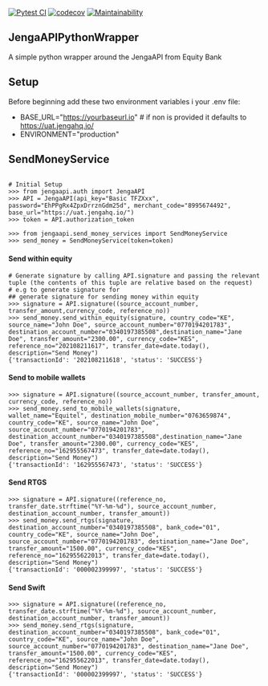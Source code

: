 [![Pytest CI](https://github.com/MainaKamau92/JengaAPIPythonWrapper/actions/workflows/pytest.yml/badge.svg)](https://github.com/MainaKamau92/JengaAPIPythonWrapper/actions/workflows/pytest.yml) [![codecov](https://codecov.io/gh/MainaKamau92/JengaAPIPythonWrapper/branch/main/graph/badge.svg?token=cm9MaLo7Fc)](https://codecov.io/gh/MainaKamau92/JengaAPIPythonWrapper) [![Maintainability](https://api.codeclimate.com/v1/badges/883850b3a746cbc8f080/maintainability)](https://codeclimate.com/github/MainaKamau92/JengaAPIPythonWrapper/maintainability)

## JengaAPIPythonWrapper

A simple python wrapper around the JengaAPI from Equity Bank

## Setup

Before beginning add these two environment variables i your .env file:

- BASE_URL="https://yourbaseurl.io" # if non is provided it defaults to https://uat.jengahq.io/
- ENVIRONMENT="production"

## SendMoneyService

```pycon

# Initial Setup
>>> from jengaapi.auth import JengaAPI
>>> API = JengaAPI(api_key="Basic TFZXxx", password="EhPPgRx4ZpxDrrznGdm25d", merchant_code="8995674492", base_url="https://uat.jengahq.io/")
>>> token = API.authorization_token

>>> from jengaapi.send_money_services import SendMoneyService
>>> send_money = SendMoneyService(token=token)
```

#### Send within equity

```pycon
# Generate signature by calling API.signature and passing the relevant tuple (the contents of this tuple are relative based on the request)
# e.g to generate signature for 
## generate signature for sending money within equity 
>>> signature = API.signature((source_account_number, transfer_amount,currency_code, reference_no))
>>> send_money.send_within_equity(signature, country_code="KE", source_name="John Doe", source_account_number="0770194201783", destination_account_number="0340197385508",destination_name="Jane Doe", transfer_amount="2300.00", currency_code="KES", reference_no="202108211617", transfer_date=date.today(), description="Send Money")
{'transactionId': '202108211618', 'status': 'SUCCESS'}
```

#### Send to mobile wallets

```pycon
>>> signature = API.signature((source_account_number, transfer_amount, currency_code, reference_no))
>>> send_money.send_to_mobile_wallets(signature, wallet_name="Equitel", destination_mobile_number="0763659874", country_code="KE", source_name="John Doe", source_account_number="0770194201783", destination_account_number="0340197385508",destination_name="Jane Doe", transfer_amount="2300.00", currency_code="KES", reference_no="162955567473", transfer_date=date.today(), description="Send Money")
{'transactionId': '162955567473', 'status': 'SUCCESS'}
```

#### Send RTGS

```pycon
>>> signature = API.signature((reference_no, transfer_date.strftime("%Y-%m-%d"), source_account_number, destination_account_number, transfer_amount))
>>> send_money.send_rtgs(signature, destination_account_number="0340197385508", bank_code="01", country_code="KE", source_name="John Doe", source_account_number="0770194201783", destination_name="Jane Doe", transfer_amount="1500.00", currency_code="KES", reference_no="162955622013", transfer_date=date.today(), description="Send Money")
{'transactionId': '000002399997', 'status': 'SUCCESS'}
```

#### Send Swift

```pycon
>>> signature = API.signature((reference_no, transfer_date.strftime("%Y-%m-%d"), source_account_number, destination_account_number, transfer_amount))
>>> send_money.send_rtgs(signature, destination_account_number="0340197385508", bank_code="01", country_code="KE", source_name="John Doe", source_account_number="0770194201783", destination_name="Jane Doe", transfer_amount="1500.00", currency_code="KES", reference_no="162955622013", transfer_date=date.today(), description="Send Money")
{'transactionId': '000002399997', 'status': 'SUCCESS'}
```